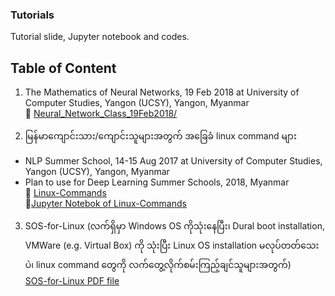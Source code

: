 ### Tutorials
Tutorial slide, Jupyter notebook and codes.

## Table of Content

1. The Mathematics of Neural Networks, 19 Feb 2018 at University of Computer Studies, Yangon (UCSY), Yangon, Myanmar  
   &#128193; [Neural_Network_Class_19Feb2018/](https://github.com/ye-kyaw-thu/Tutorials/tree/master/Neural_Network_Class_19Feb2018)

2. မြန်မာကျောင်းသား/ကျောင်းသူများအတွက် အခြေခံ linux command များ
* NLP Summer School, 14-15 Aug 2017 at University of Computer Studies, Yangon (UCSY), Yangon, Myanmar  
* Plan to use for Deep Learning Summer Schools, 2018, Myanmar  
&#128193; [Linux-Commands](https://github.com/ye-kyaw-thu/Tutorials/tree/master/Linux-Commands)  
&#x1f4d3;[Jupyter Notebok of Linux-Commands](https://github.com/ye-kyaw-thu/Tutorials/blob/master/Linux-Commands/linux-commands.ipynb)

3. SOS-for-Linux 
   (လက်ရှိမှာ Windows OS ကိုသုံးနေပြီး၊ Dural boot installation, VMWare (e.g. Virtual Box) ကို သုံးပြီး Linux OS installation မလုပ်တတ်သေးပဲ၊ linux command တွေကို လက်တွေ့လိုက်စမ်းကြည့်ချင်သူများအတွက်)  
   [SOS-for-Linux PDF file](https://github.com/ye-kyaw-thu/Tutorials/blob/master/SOS-for-Linux.pdf)
